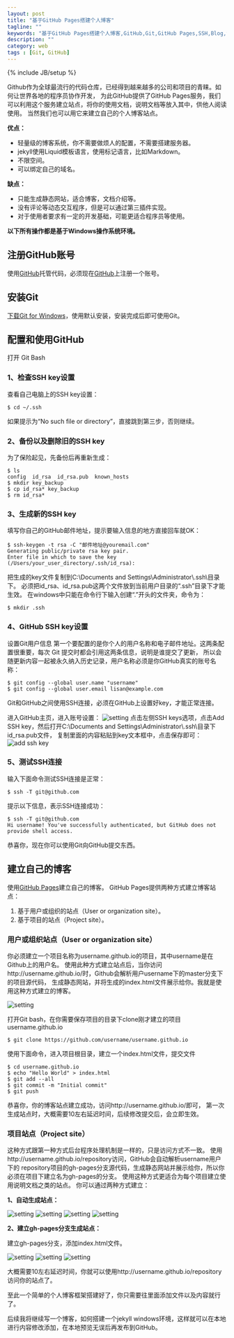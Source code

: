 ```yaml
---
layout: post
title: "基于GitHub Pages搭建个人博客"
tagline: ""
keywords: "基于GitHub Pages搭建个人博客,GitHub,Git,GitHub Pages,SSH,Blog,博客"
description: ""
category: web
tags : [Git, GitHub]
---
```

{% include JB/setup %}

Github作为全球最流行的代码仓库，已经得到越来越多的公司和项目的青睐。如何让世界各地的程序员协作开发，
为此GitHub提供了GitHub Pages服务，我们可以利用这个服务建立站点，将你的使用文档，说明文档等放入其中，供他人阅读使用。
当然我们也可以用它来建立自己的个人博客站点。





**优点：**

- 轻量级的博客系统，你不需要做烦人的配置，不需要搭建服务器。
- jekyll使用Liquid模板语言，使用标记语言，比如Markdown。
- 不限空间。
- 可以绑定自己的域名。

**缺点：**

- 只能生成静态网站，适合博客，文档介绍等。
- 没有评论等动态交互程序，但是可以通过第三插件实现。
- 对于使用者要求有一定的开发基础，可能更适合程序员等使用。

**以下所有操作都是基于Windows操作系统环境。**

## 注册GitHub账号

使用[GitHub](https://github.com "GitHub")托管代码，必须现在[GitHub](https://github.com)上注册一个账号。

## 安装Git

[下载Git for Windows](http://git-scm.com/downloads "下载Git for Windows")，使用默认安装，安装完成后即可使用Git。

## 配置和使用GitHub

打开 Git Bash

### 1、检查SSH key设置

查看自己电脑上的SSH key设置：

    $ cd ~/.ssh

如果提示为“No such file or directory”，直接跳到第三步，否则继续。

### 2、备份以及删除旧的SSH key

为了保险起见，先备份后再重新生成：

    $ ls
    config  id_rsa  id_rsa.pub  known_hosts
    $ mkdir key_backup
    $ cp id_rsa* key_backup
    $ rm id_rsa*

### 3、生成新的SSH key

填写你自己的GitHub邮件地址，提示要输入信息的地方直接回车就OK：

    $ ssh-keygen -t rsa -C "邮件地址@youremail.com"
    Generating public/private rsa key pair.
    Enter file in which to save the key (/Users/your_user_directory/.ssh/id_rsa):

把生成的key文件复制到C:\Documents and Settings\Administrator\\.ssh\目录下。
必须把id_rsa、id_rsa.pub这两个文件放到当前用户目录的“.ssh”目录下才能生效。
在windows中只能在命令行下输入创建“.”开头的文件夹，命令为：

    $ mkdir .ssh

### 4、GitHub SSH key设置

设置Git用户信息
第一个要配置的是你个人的用户名称和电子邮件地址。这两条配置很重要，每次 Git 提交时都会引用这两条信息，说明是谁提交了更新，
所以会随更新内容一起被永久纳入历史记录，用户名称必须是你GitHub真实的账号名称：

    $ git config --global user.name "username"
    $ git config --global user.email lisan@example.com

Git和GitHub之间使用SSH连接，必须在GitHub上设置好key，才能正常连接。

进入GitHub主页，进入账号设置：
![setting](/images/githubpages/github-setting.jpg)
点击左侧SSH keys选项，点击Add SSH key，然后打开C:\Documents and Settings\Administrator\\.ssh\目录下id_rsa.pub文件，
复制里面的内容粘贴到key文本框中，点击保存即可：
![add ssh key](/images/githubpages/add-sshkey.jpg)

### 5、测试SSH连接

输入下面命令测试SSH连接是正常：

    $ ssh -T git@github.com

提示以下信息，表示SSH连接成功：

    $ ssh -T git@github.com
    Hi username! You've successfully authenticated, but GitHub does not provide shell access.

恭喜你，现在你可以使用Git向GitHub提交东西。

## 建立自己的博客

使用[GitHub Pages](https://pages.github.com/ "GitHub Pages")建立自己的博客。
GitHub Pages提供两种方式建立博客站点：

1. 基于用户或组织的站点（User or organization site）。
2. 基于项目的站点（Project site）。

### 用户或组织站点（User or organization site）

你必须建立一个项目名称为username.github.io的项目，其中username是在Github上的用户名。
使用此种方式建立站点后，当你访问http://username.github.io/时，Github会解析用户username下的master分支下的项目源代码，
生成静态网站，并将生成的index.html文件展示给你。我就是使用这种方式建立的博客。

![setting](/images/githubpages/create-user-githubpages.jpg)

打开Git bash，在你需要保存项目的目录下clone刚才建立的项目username.github.io

    $ git clone https://github.com/username/username.github.io

使用下面命令，进入项目根目录，建立一个index.html文件，提交文件

    $ cd username.github.io
    $ echo "Hello World" > index.html
    $ git add --all
    $ git commit -m "Initial commit"
    $ git push

恭喜你，你的博客站点建立成功，访问http://username.github.io/即可，
第一次生成站点时，大概需要10左右延迟时间，后续修改提交后，会立即生效。

### 项目站点（Project site）

这种方式跟第一种方式后台程序处理机制是一样的，只是访问方式不一致。
使用http://username.github.io/repository访问，GitHub会自动解析username用户下的
repository项目的gh-pages分支源代码，生成静态网站并展示给你，所以你必须在项目下建立名为gh-pages的分支。
使用这种方式更适合为每个项目建立使用说明文档之类的站点。
你可以通过两种方式建立：

**1、自动生成站点：**

![setting](/images/githubpages/create-project-githubpages-11.jpg)
![setting](/images/githubpages/create-project-githubpages-12.jpg)
![setting](/images/githubpages/create-project-githubpages-13.jpg)
![setting](/images/githubpages/create-project-githubpages-14.jpg)

**2、建立gh-pages分支生成站点：**

建立gh-pages分支，添加index.html文件。

![setting](/images/githubpages/create-project-githubpages-21.jpg)
![setting](/images/githubpages/create-project-githubpages-22.jpg)
![setting](/images/githubpages/create-project-githubpages-23.jpg)

大概需要10左右延迟时间，你就可以使用http://username.github.io/repository访问你的站点了。


至此一个简单的个人博客框架搭建好了，你只需要往里面添加文件以及内容就行了。

后续我将继续写一个博客，如何搭建一个jekyll windows环境，这样就可以在本地进行内容修改添加，在本地预览无误后再发布到GitHub。